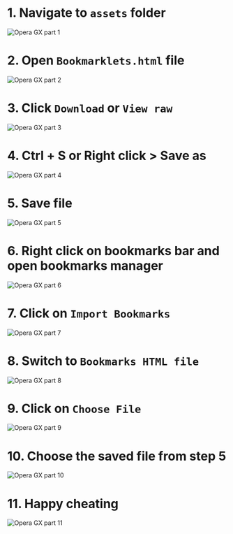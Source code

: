 # 1. Navigate to `assets` folder

![Opera GX part 1](</tutorial/operagx/part%20(1).png>)

# 2. Open `Bookmarklets.html` file

![Opera GX part 2](</tutorial/operagx/part%20(2).png>)

# 3. Click `Download` or `View raw`

![Opera GX part 3](</tutorial/operagx/part%20(3).png>)

# 4. Ctrl + S or Right click > Save as

![Opera GX part 4](</tutorial/operagx/part%20(4).png>)

# 5. Save file

![Opera GX part 5](</tutorial/operagx/part%20(5).png>)

# 6. Right click on bookmarks bar and open bookmarks manager

![Opera GX part 6](</tutorial/operagx/part%20(6).png>)

# 7. Click on `Import Bookmarks`

![Opera GX part 7](</tutorial/operagx/part%20(7).png>)

# 8. Switch to `Bookmarks HTML file`

![Opera GX part 8](</tutorial/operagx/part%20(8).png>)

# 9. Click on `Choose File`

![Opera GX part 9](</tutorial/operagx/part%20(9).png>)

# 10. Choose the saved file from step 5

![Opera GX part 10](</tutorial/operagx/part%20(10).png>)

# 11. Happy cheating

![Opera GX part 11](</tutorial/operagx/part%20(11).png>)
